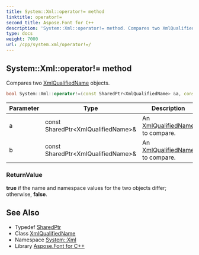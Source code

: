```yaml
---
title: System::Xml::operator!= method
linktitle: operator!=
second_title: Aspose.Font for C++
description: 'System::Xml::operator!= method. Compares two XmlQualifiedName objects in C++.'
type: docs
weight: 7000
url: /cpp/system.xml/operator!=/
---
```

## System::Xml::operator!= method


Compares two [XmlQualifiedName](../xmlqualifiedname/) objects.

```cpp
bool System::Xml::operator!=(const SharedPtr<XmlQualifiedName> &a, const SharedPtr<XmlQualifiedName> &b)
```


| Parameter | Type | Description |
| --- | --- | --- |
| a | const SharedPtr\<XmlQualifiedName\>\& | An [XmlQualifiedName](../xmlqualifiedname/) to compare. |
| b | const SharedPtr\<XmlQualifiedName\>\& | An [XmlQualifiedName](../xmlqualifiedname/) to compare. |

### ReturnValue

**true** if the name and namespace values for the two objects differ; otherwise, **false**.

## See Also

* Typedef [SharedPtr](../../system/sharedptr/)
* Class [XmlQualifiedName](../xmlqualifiedname/)
* Namespace [System::Xml](../)
* Library [Aspose.Font for C++](../../)
